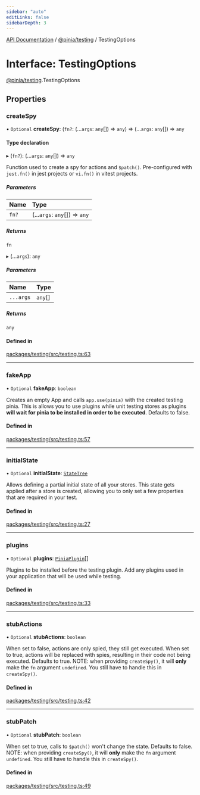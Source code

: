 ```yaml
---
sidebar: "auto"
editLinks: false
sidebarDepth: 3
---
```


[API Documentation](../index.md) / [@pinia/testing](../modules/pinia_testing.md) / TestingOptions

# Interface: TestingOptions

[@pinia/testing](../modules/pinia_testing.md).TestingOptions

## Properties

### createSpy

• `Optional` **createSpy**: (`fn?`: (...`args`: `any`[]) => `any`) => (...`args`: `any`[]) => `any`

#### Type declaration

▸ (`fn?`): (...`args`: `any`[]) => `any`

Function used to create a spy for actions and `$patch()`. Pre-configured
with `jest.fn()` in jest projects or `vi.fn()` in vitest projects.

##### Parameters

| Name | Type |
| :------ | :------ |
| `fn?` | (...`args`: `any`[]) => `any` |

##### Returns

`fn`

▸ (...`args`): `any`

##### Parameters

| Name | Type |
| :------ | :------ |
| `...args` | `any`[] |

##### Returns

`any`

#### Defined in

[packages/testing/src/testing.ts:63](https://github.com/vuejs/pinia/blob/aa0192a/packages/testing/src/testing.ts#L63)

___

### fakeApp

• `Optional` **fakeApp**: `boolean`

Creates an empty App and calls `app.use(pinia)` with the created testing
pinia. This is allows you to use plugins while unit testing stores as
plugins **will wait for pinia to be installed in order to be executed**.
Defaults to false.

#### Defined in

[packages/testing/src/testing.ts:57](https://github.com/vuejs/pinia/blob/aa0192a/packages/testing/src/testing.ts#L57)

___

### initialState

• `Optional` **initialState**: [`StateTree`](../modules/pinia.md#statetree)

Allows defining a partial initial state of all your stores. This state gets applied after a store is created,
allowing you to only set a few properties that are required in your test.

#### Defined in

[packages/testing/src/testing.ts:27](https://github.com/vuejs/pinia/blob/aa0192a/packages/testing/src/testing.ts#L27)

___

### plugins

• `Optional` **plugins**: [`PiniaPlugin`](pinia.PiniaPlugin.md)[]

Plugins to be installed before the testing plugin. Add any plugins used in
your application that will be used while testing.

#### Defined in

[packages/testing/src/testing.ts:33](https://github.com/vuejs/pinia/blob/aa0192a/packages/testing/src/testing.ts#L33)

___

### stubActions

• `Optional` **stubActions**: `boolean`

When set to false, actions are only spied, they still get executed. When
set to true, actions will be replaced with spies, resulting in their code
not being executed. Defaults to true. NOTE: when providing `createSpy()`,
it will **only** make the `fn` argument `undefined`. You still have to
handle this in `createSpy()`.

#### Defined in

[packages/testing/src/testing.ts:42](https://github.com/vuejs/pinia/blob/aa0192a/packages/testing/src/testing.ts#L42)

___

### stubPatch

• `Optional` **stubPatch**: `boolean`

When set to true, calls to `$patch()` won't change the state. Defaults to
false. NOTE: when providing `createSpy()`, it will **only** make the `fn`
argument `undefined`. You still have to handle this in `createSpy()`.

#### Defined in

[packages/testing/src/testing.ts:49](https://github.com/vuejs/pinia/blob/aa0192a/packages/testing/src/testing.ts#L49)
